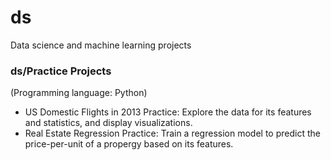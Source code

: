 # ds
Data science and machine learning projects

### ds/Practice Projects
(Programming language: Python)
- US Domestic Flights in 2013
Practice: Explore the data for its features and statistics, and display visualizations.
- Real Estate Regression
Practice: Train a regression model to predict the price-per-unit of a propergy based on its features.

